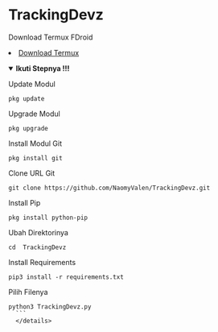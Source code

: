 # TrackingDevz

Download Termux FDroid 
<li><a href="https://f-droid.org/repo/com.termux_1020.apk">Download Termux</a></code></li> 
<p align="center">

<details open>
  <summary><strong> Ikuti Stepnya !!!</strong></summary>
  </details>
  

Update Modul
  ```
pkg update
 ```
 Upgrade Modul
 ```
pkg upgrade
````
Install Modul Git
```
pkg install git
```
Clone URL Git
```
git clone https://github.com/NaomyValen/TrackingDevz.git
```
Install Pip
```
pkg install python-pip
```
Ubah Direktorinya
```
cd  TrackingDevz
```
Install Requirements
```
pip3 install -r requirements.txt
```
Pilih Filenya
````
python3 TrackingDevz.py
  ```
  </details>

